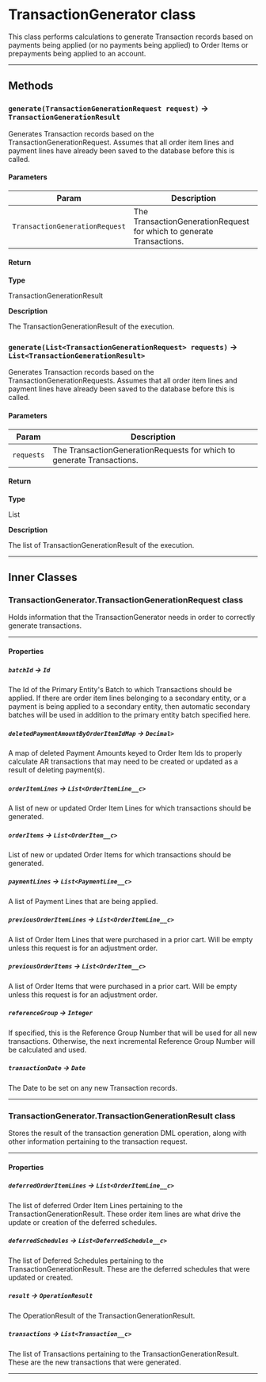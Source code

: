 # TransactionGenerator class

This class performs calculations to generate Transaction records based on payments being applied (or no payments being applied) to Order Items or prepayments being applied to an account.

---
## Methods
### `generate(TransactionGenerationRequest request)` → `TransactionGenerationResult`

Generates Transaction records based on the TransactionGenerationRequest. Assumes that all order item lines and payment lines have already been saved to the database before this is called.

#### Parameters
|Param|Description|
|-----|-----------|
|`TransactionGenerationRequest` |  The TransactionGenerationRequest for which to generate Transactions. |

#### Return

**Type**

TransactionGenerationResult

**Description**

The TransactionGenerationResult of the execution.

### `generate(List<TransactionGenerationRequest> requests)` → `List<TransactionGenerationResult>`

Generates Transaction records based on the TransactionGenerationRequests. Assumes that all order item lines and payment lines have already been saved to the database before this is called.

#### Parameters
|Param|Description|
|-----|-----------|
|`requests` |  The TransactionGenerationRequests for which to generate Transactions. |

#### Return

**Type**

List<TransactionGenerationResult>

**Description**

The list of TransactionGenerationResult of the execution.

---
## Inner Classes

### TransactionGenerator.TransactionGenerationRequest class

Holds information that the TransactionGenerator needs in order to correctly generate transactions.

---
#### Properties

##### `batchId` → `Id`

The Id of the Primary Entity's Batch to which Transactions should be applied. If there are order item lines belonging to a secondary entity, or a payment is being applied to a secondary entity, then automatic secondary batches will be used in addition to the primary entity batch specified here.

##### `deletedPaymentAmountByOrderItemIdMap` → `Decimal>`

A map of deleted Payment Amounts keyed to Order Item Ids to properly calculate AR transactions that may need to be created or updated as a result of deleting payment(s).

##### `orderItemLines` → `List<OrderItemLine__c>`

A list of new or updated Order Item Lines for which transactions should be generated.

##### `orderItems` → `List<OrderItem__c>`

List of new or updated Order Items for which transactions should be generated.

##### `paymentLines` → `List<PaymentLine__c>`

A list of Payment Lines that are being applied.

##### `previousOrderItemLines` → `List<OrderItemLine__c>`

A list of Order Item Lines that were purchased in a prior cart. Will be empty unless this request is for an adjustment order.

##### `previousOrderItems` → `List<OrderItem__c>`

A list of Order Items that were purchased in a prior cart. Will be empty unless this request is for an adjustment order.

##### `referenceGroup` → `Integer`

If specified, this is the Reference Group Number that will be used for all new transactions. Otherwise, the next incremental Reference Group Number will be calculated and used.

##### `transactionDate` → `Date`

The Date to be set on any new Transaction records.

---
### TransactionGenerator.TransactionGenerationResult class

Stores the result of the transaction generation DML operation, along with other information pertaining to the transaction request.

---
#### Properties

##### `deferredOrderItemLines` → `List<OrderItemLine__c>`

The list of deferred Order Item Lines pertaining to the TransactionGenerationResult. These order item lines are what drive the update or creation of the deferred schedules.

##### `deferredSchedules` → `List<DeferredSchedule__c>`

The list of Deferred Schedules pertaining to the TransactionGenerationResult. These are the deferred schedules that were updated or created.

##### `result` → `OperationResult`

The OperationResult of the TransactionGenerationResult.

##### `transactions` → `List<Transaction__c>`

The list of Transactions pertaining to the TransactionGenerationResult. These are the new transactions that were generated.

---
